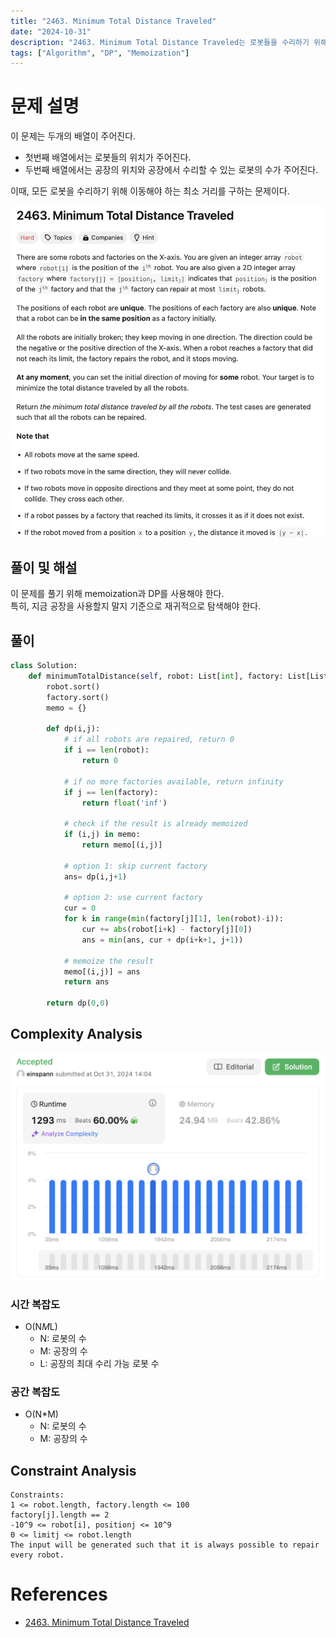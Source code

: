 ```yaml
---
title: "2463. Minimum Total Distance Traveled"
date: "2024-10-31"
description: "2463. Minimum Total Distance Traveled는 로봇들을 수리하기 위해 이동해야 하는 최소 거리를 구하는 문제이다."
tags: ["Algorithm", "DP", "Memoization"]
---
```


# 문제 설명
이 문제는 두개의 배열이 주어진다.
- 첫번째 배열에서는 로봇들의 위치가 주어진다.
- 두번째 배열에서는 공장의 위치와 공장에서 수리할 수 있는 로봇의 수가 주어진다.

이때, 모든 로봇을 수리하기 위해 이동해야 하는 최소 거리를 구하는 문제이다.

![2463](../../../images/LEET/2463/2463.png)

## 풀이 및 해설
이 문제를 풀기 위해 memoization과 DP를 사용해야 한다.  
특히, 지금 공장을 사용할지 말지 기준으로 재귀적으로 탐색해야 한다.

## 풀이
```python
class Solution:
    def minimumTotalDistance(self, robot: List[int], factory: List[List[int]]) -> int:
        robot.sort()
        factory.sort()
        memo = {}

        def dp(i,j):
            # if all robots are repaired, return 0
            if i == len(robot):
                return 0

            # if no more factories available, return infinity
            if j == len(factory):
                return float('inf')

            # check if the result is already memoized
            if (i,j) in memo:
                return memo[(i,j)]
            
            # option 1: skip current factory
            ans= dp(i,j+1)

            # option 2: use current factory
            cur = 0
            for k in range(min(factory[j][1], len(robot)-i)):
                cur += abs(robot[i+k] - factory[j][0])
                ans = min(ans, cur + dp(i+k+1, j+1))
            
            # memoize the result
            memo[(i,j)] = ans
            return ans
        
        return dp(0,0)
```

## Complexity Analysis
![tc](../../../images/LEET/2463/tc.png)

### 시간 복잡도
- O(N*M*L)
  - N: 로봇의 수
  - M: 공장의 수
  - L: 공장의 최대 수리 가능 로봇 수

### 공간 복잡도
- O(N*M)
  - N: 로봇의 수
  - M: 공장의 수

## Constraint Analysis
```
Constraints:
1 <= robot.length, factory.length <= 100
factory[j].length == 2
-10^9 <= robot[i], positionj <= 10^9
0 <= limitj <= robot.length
The input will be generated such that it is always possible to repair every robot.
```

# References
- [2463. Minimum Total Distance Traveled](https://leetcode.com/problems/minimum-total-distance-traveled/)